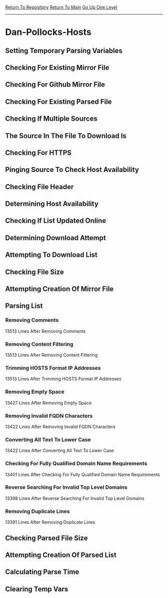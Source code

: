 [Return To Repository](https://github.com/deathbybandaid/piholeparser/)
[Return To Main](https://github.com/deathbybandaid/piholeparser/blob/dev-nomerge/RecentRunLogs/Mainlog.md)
[Go Up One Level](https://github.com/deathbybandaid/piholeparser/blob/dev-nomerge/RecentRunLogs/TopLevelScripts/30-Processing-External-Blacklists.md)
____________________________________
# Dan-Pollocks-Hosts
## Setting Temporary Parsing Variables
## Checking For Existing Mirror File
## Checking For Github Mirror File
## Checking For Existing Parsed File
## Checking If Multiple Sources
## The Source In The File To Download Is
## Checking For HTTPS
## Pinging Source To Check Host Availability
## Checking File Header
## Determining Host Availability
## Checking If List Updated Online
## Determining Download Attempt
## Attempting To Download List
## Checking File Size
## Attempting Creation Of Mirror File
## Parsing List
### Removing Comments
13513 Lines After Removing Comments
### Removing Content Filtering
13513 Lines After Removing Content Filtering
### Trimming HOSTS Format IP Addresses
13513 Lines After Trimming HOSTS Format IP Addresses
### Removing Empty Space
13427 Lines After Removing Empty Space
### Removing Invalid FQDN Characters
13422 Lines After Removing Invalid FQDN Characters
### Converting All Text To Lower Case
13422 Lines After Converting All Text To Lower Case
### Checking For Fully Qualified Domain Name Requirements
13401 Lines After Checking For Fully Qualified Domain Name Requirements
### Reverse Searching For Invalid Top Level Domains
13398 Lines After Reverse Searching For Invalid Top Level Domains
### Removing Duplicate Lines
13391 Lines After Removing Duplicate Lines
## Checking Parsed File Size
## Attempting Creation Of Parsed List
## Calculating Parse Time
## Clearing Temp Vars
